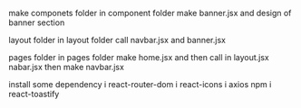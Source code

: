 make componets folder 
in component folder make banner.jsx and design of banner section

layout folder
in layout folder call navbar.jsx and banner.jsx

pages folder
in pages folder make home.jsx and then call in layout.jsx
nabar.jsx then make navbar.jsx

install some dependency
i react-router-dom
i react-icons
i axios
npm i react-toastify


